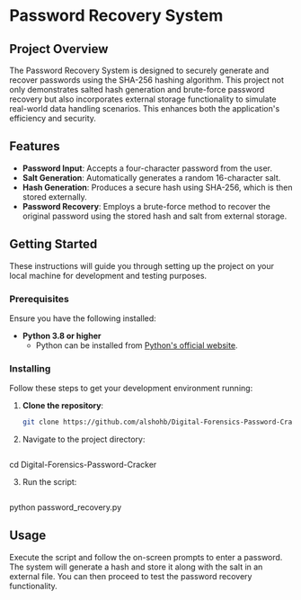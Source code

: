 # Password Recovery System

## Project Overview
The Password Recovery System is designed to securely generate and recover passwords using the SHA-256 hashing algorithm. This project not only demonstrates salted hash generation and brute-force password recovery but also incorporates external storage functionality to simulate real-world data handling scenarios. This enhances both the application's efficiency and security.

## Features
- **Password Input**: Accepts a four-character password from the user.
- **Salt Generation**: Automatically generates a random 16-character salt.
- **Hash Generation**: Produces a secure hash using SHA-256, which is then stored externally.
- **Password Recovery**: Employs a brute-force method to recover the original password using the stored hash and salt from external storage.

## Getting Started
These instructions will guide you through setting up the project on your local machine for development and testing purposes.

### Prerequisites
Ensure you have the following installed:
- **Python 3.8 or higher**
  - Python can be installed from [Python's official website](https://python.org).

### Installing
Follow these steps to get your development environment running:

1. **Clone the repository**:
   ```bash
   git clone https://github.com/alshohb/Digital-Forensics-Password-Cracker.git

2. Navigate to the project directory:
   ```bash
cd Digital-Forensics-Password-Cracker

3. Run the script:
   ```bash
python password_recovery.py


## Usage
Execute the script and follow the on-screen prompts to enter a password. The system will generate a hash and store it along with the salt in an external file. You can then proceed to test the password recovery functionality.
